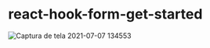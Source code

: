 # react-hook-form-get-started
![Captura de tela 2021-07-07 134553](https://user-images.githubusercontent.com/29818932/124798476-c2d00d00-df29-11eb-816e-5778a1b1d684.png)
